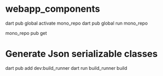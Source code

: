 # webapp_components

dart pub global activate mono_repo
dart pub global run mono_repo


mono_repo pub get

# Generate Json serializable classes
dart pub add dev:build_runner
dart run build_runner build

